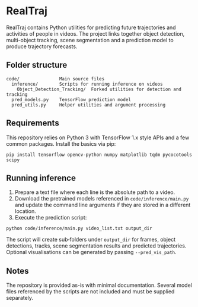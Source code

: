 # RealTraj

RealTraj contains Python utilities for predicting future trajectories and activities of people in videos.
The project links together object detection, multi-object tracking, scene segmentation and a prediction model to produce trajectory forecasts.

## Folder structure

```
code/               Main source files
  inference/        Scripts for running inference on videos
    Object_Detection_Tracking/  Forked utilities for detection and tracking
  pred_models.py    TensorFlow prediction model
  pred_utils.py     Helper utilities and argument processing
```

## Requirements

This repository relies on Python 3 with TensorFlow 1.x style APIs and a few common packages.
Install the basics via pip:

```
pip install tensorflow opencv-python numpy matplotlib tqdm pycocotools scipy
```

## Running inference

1. Prepare a text file where each line is the absolute path to a video.
2. Download the pretrained models referenced in `code/inference/main.py` and update the command line arguments if they are stored in a different location.
3. Execute the prediction script:

```
python code/inference/main.py video_list.txt output_dir
```

The script will create sub‑folders under `output_dir` for frames, object detections, tracks, scene segmentation results and predicted trajectories. Optional visualisations can be generated by passing `--pred_vis_path`.

## Notes

The repository is provided as-is with minimal documentation. Several model files referenced by the scripts are not included and must be supplied separately.
